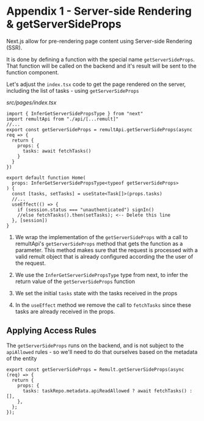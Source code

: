 # Appendix 1 - Server-side Rendering & getServerSideProps

Next.js allow for pre-rendering page content using Server-side Rendering (SSR).

It is done by defining a function with the special name `getServerSideProps`. That function will be called on the backend and it's result will be sent to the function component.

Let's adjust the `index.tsx` code to get the page rendered on the server, including the list of tasks - using `getServerSideProps`

_src/pages/index.tsx_

```tsx{1-2,4-10,13,15,19}
import { InferGetServerSidePropsType } from "next"
import remultApi from "./api/[...remult]"
//...
export const getServerSideProps = remultApi.getServerSideProps(async req => {
  return {
    props: {
      tasks: await fetchTasks()
    }
  }
})

export default function Home(
  props: InferGetServerSidePropsType<typeof getServerSideProps>
) {
  const [tasks, setTasks] = useState<Task[]>(props.tasks)
  //...
  useEffect(() => {
    if (session.status === "unauthenticated") signIn()
    //else fetchTasks().then(setTasks); <-- Delete this line
  }, [session])
}
```

1. We wrap the implementation of the `getServerSideProps` with a call to remultApi's `getServerSideProps` method that gets the function as a parameter.
   This method makes sure that the request is processed with a valid remult object that is already configured according the the user of the request.

2. We use the `InferGetServerSidePropsType` type from next, to infer the return value of the `getServerSideProps` function

3. We set the initial `tasks` state with the tasks received in the props

4. In the `useEffect` method we remove the call to `fetchTasks` since these tasks are already received in the props.


## Applying Access Rules
The `getServerSideProps` runs on the backend, and is not subject to the `apiAllowed` rules - so we'll need to do that ourselves based on the metadata of the entity
```ts{4}
export const getServerSideProps = Remult.getServerSideProps(async (req) => {
  return {
    props: {
      tasks: taskRepo.metadata.apiReadAllowed ? await fetchTasks() : [],
    },
  };
});
```